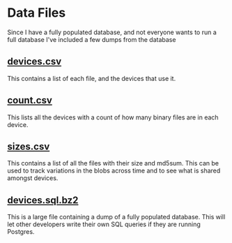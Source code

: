 # Data Files

Since I have a fully populated database, and not everyone wants to run
a full database I've included a few dumps from the database

## [devices.csv](../data/devices.csv)

This contains a list of each file, and the devices that use it.

## [count.csv](../data/count.csv)

This lists all the devices with a count of how many binary files are
in each device.

## [sizes.csv](../data/sizes.csv)

This contains a list of all the files with their size and md5sum. This
can be used to track variations in the blobs across time and to see
what is shared amongst devices.

## [devices.sql.bz2](devices.sql.bz2)

This is a large file containing a dump of a fully populated
database. This will let other developers write their own SQL queries
if they are running Postgres.
